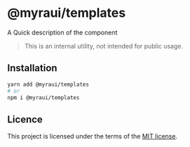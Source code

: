 # @myraui/templates

A Quick description of the component

> This is an internal utility, not intended for public usage.

## Installation

```sh
yarn add @myraui/templates
# or
npm i @myraui/templates
```

## Licence

This project is licensed under the terms of the
[MIT license](https://github.com/gitaumoses4@gmail.com/myraui/blob/master/LICENSE).
